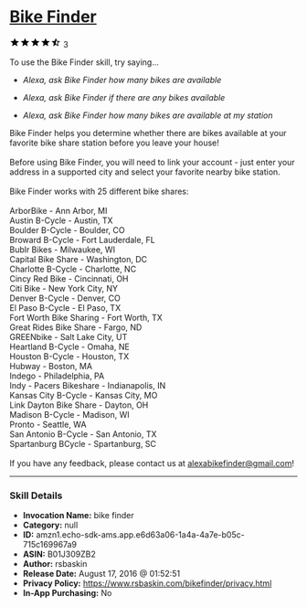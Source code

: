 # [Bike Finder](http://alexa.amazon.com/#skills/amzn1.echo-sdk-ams.app.e6d63a06-1a4a-4a7e-b05c-715c169967a9)
![4.2 stars](../../images/ic_star_black_18dp_1x.png)![4.2 stars](../../images/ic_star_black_18dp_1x.png)![4.2 stars](../../images/ic_star_black_18dp_1x.png)![4.2 stars](../../images/ic_star_black_18dp_1x.png)![4.2 stars](../../images/ic_star_half_black_18dp_1x.png) 3

To use the Bike Finder skill, try saying...

* *Alexa, ask Bike Finder how many bikes are available*

* *Alexa, ask Bike Finder if there are any bikes available*

* *Alexa, ask Bike Finder how many bikes are available at my station*

Bike Finder helps you determine whether there are bikes available at your favorite bike share station before you leave your house!
<br /><br />
Before using Bike Finder, you will need to link your account - just enter your address in a supported city and select your favorite nearby bike station.
<br /><br />
Bike Finder works with 25 different bike shares:
<br /><br />
ArborBike - Ann Arbor, MI
<br />
Austin B-Cycle - Austin, TX
<br />
Boulder B-Cycle - Boulder, CO
<br />
Broward B-Cycle - Fort Lauderdale, FL
<br />
Bublr Bikes - Milwaukee, WI
<br />
Capital Bike Share - Washington, DC
<br />
Charlotte B-Cycle - Charlotte, NC
<br />
Cincy Red Bike - Cincinnati, OH
<br />
Citi Bike - New York City, NY
<br />
Denver B-Cycle - Denver, CO
<br />
El Paso B-Cycle - El Paso, TX
<br />
Fort Worth Bike Sharing - Fort Worth, TX
<br />
Great Rides Bike Share - Fargo, ND
<br />
GREENbike - Salt Lake City, UT
<br />
Heartland B-Cycle - Omaha, NE
<br />
Houston B-Cycle - Houston, TX
<br />
Hubway - Boston, MA
<br />
Indego - Philadelphia, PA
<br />
Indy - Pacers Bikeshare - Indianapolis, IN
<br />
Kansas City B-Cycle - Kansas City, MO
<br />
Link Dayton Bike Share - Dayton, OH
<br />
Madison B-Cycle - Madison, WI
<br />
Pronto - Seattle, WA
<br />
San Antonio B-Cycle - San Antonio, TX
<br />
Spartanburg BCycle - Spartanburg, SC
<br /><br />
If you have any feedback, please contact us at alexabikefinder@gmail.com!

***

### Skill Details

* **Invocation Name:** bike finder
* **Category:** null
* **ID:** amzn1.echo-sdk-ams.app.e6d63a06-1a4a-4a7e-b05c-715c169967a9
* **ASIN:** B01J309ZB2
* **Author:** rsbaskin
* **Release Date:** August 17, 2016 @ 01:52:51
* **Privacy Policy:** https://www.rsbaskin.com/bikefinder/privacy.html
* **In-App Purchasing:** No

